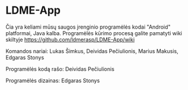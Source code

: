 # LDME-App

Čia yra keliami mūsų saugos įrenginio programėlės kodai "Android" platformai, Java kalba. 
Programėlės kūrimo procesą galite pamatyti wiki skiltyje
https://github.com/ldmerasp/LDME-App/wiki

Komandos nariai: Lukas Šimkus, Deividas Pečiulionis, Marius Makusis, Edgaras Stonys

Programėlės kodą rašo: Deividas Pečiulionis

Programėlės dizainas: Edgaras Stonys
